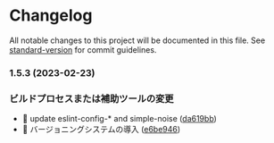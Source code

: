 # Changelog

All notable changes to this project will be documented in this file. See [standard-version](https://github.com/conventional-changelog/standard-version) for commit guidelines.

### 1.5.3 (2023-02-23)


### ビルドプロセスまたは補助ツールの変更

* 🤖 update eslint-config-* and simple-noise ([da619bb](https://github.com/annrie/Vuedation/commit/da619bb8c238c2874a819c87ca8fc46ded0f1dfe))
* 🤖 バージョニングシステムの導入 ([e6be946](https://github.com/annrie/Vuedation/commit/e6be946bd34715b6d917bccc782160940c27219d))

